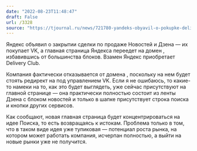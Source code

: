 ```yaml
---
date: "2022-08-23T11:48:47"
draft: False
url: /3328
source: "https://tjournal.ru/news/721780-yandeks-obyavil-o-pokupke-delivery-club-a-vk-o-pogloshchenii-dzena-s-novostyami"
---
```


Яндекс объявил о закрытии сделки по продаже Новостей и Дзена — их покупает VK, а главная страница Яндекса переедет на домен , избавившись от большинства блоков. Взамен Яндекс приобретает Delivery Club. 

Компания фактически отказывается от домена , поскольку на нем будет стоять редирект на  под управлением VK. Если я не ошибаюсь, то какие-то намеки на то, как это будет выглядеть, уже сейчас присутствуют на главной странице — она практически полностью состоит из ленты Дзена с блоком новостей и только в шапке присутствует строка поиска и кнопки других сервисов.

Как сообщают, новая главная страница будет концентрироваться на идее Поиска, то есть возвращаясь к истокам. Проблема только в том, что в таком виде идея уже тупиковая — потенциал роста рынка, на котором может работать компания, исчерпан полностью, а выйти на новые рынки уже не получится.
